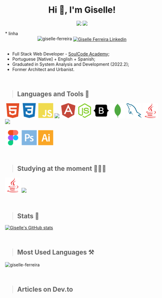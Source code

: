<p ><h1 align="center">Hi 👋, I'm Giselle!</h1>
<p align="center" ><img " width="160" src="https://cdn.dribbble.com/users/2789762/screenshots/8630894/media/583b209224b027954cb6e8b9901cb731.gif"/>
<img width="160" src="https://cdn.dribbble.com/users/859807/screenshots/6284055/benny_typing_1.gif"/></p>
* linha

<div align="center" style="flex-direction: column;">
<img height="20" src="https://komarev.com/ghpvc/?username=giselle-ferreira&label=Profile%20views&color=0e75b6&style=flat" alt="giselle-ferreira" />
<a href="https://linkedin.com/in/giselleferreiras" target="_blank" ><img align="center" height="25" src="https://img.shields.io/badge/linkedin-%230077B5.svg?style=for-the-badge&logo=linkedin&logoColor=white" alt="Giselle Ferreira Linkedin" /></a>
</div>

<br/>
  
- Full Stack Web Developer - [SoulCode Academy](https://soulcodeacademy.org/);
- Portuguese [Native] + English + Spanish;
- Graduated in System Analysis and Development (2022.2);
- Former Architect and Urbanist.

<br>

>## Languages and Tools 🧰

<p align="left">
<img src="https://raw.githubusercontent.com/devicons/devicon/master/icons/html5/html5-plain.svg" width="50">
<img src="https://raw.githubusercontent.com/devicons/devicon/master/icons/css3/css3-plain.svg" width="50">
<img src="https://raw.githubusercontent.com/devicons/devicon/master/icons/javascript/javascript-plain.svg" width="50">
<img src="https://cdn.jsdelivr.net/gh/devicons/devicon/icons/react/react-original.svg" width="50">
<img src="https://raw.githubusercontent.com/devicons/devicon/master/icons/angularjs/angularjs-plain.svg" width="50">
<img src="https://raw.githubusercontent.com/devicons/devicon/master/icons/nodejs/nodejs-plain.svg" width="50">
<img src="https://raw.githubusercontent.com/devicons/devicon/master/icons/bootstrap/bootstrap-plain.svg" width="50">
<img src="https://raw.githubusercontent.com/devicons/devicon/master/icons/mongodb/mongodb-plain.svg" width="50">
<img src="https://raw.githubusercontent.com/devicons/devicon/master/icons/mysql/mysql-plain.svg" width="50"> 
<img src="https://raw.githubusercontent.com/devicons/devicon/master/icons/java/java-plain.svg" width="50">
<img src="https://spring.io/img/spring.svg" width="50"> 
<br>
<br> 
<img src="https://raw.githubusercontent.com/devicons/devicon/master/icons/figma/figma-original.svg" width="50">  
<img src="https://raw.githubusercontent.com/devicons/devicon/master/icons/photoshop/photoshop-plain.svg" width="50"> 
<img src="https://raw.githubusercontent.com/devicons/devicon/master/icons/illustrator/illustrator-plain.svg" width="50">
</p>  

<br>

>## Studying at the moment 👩🏻‍💻

<p align="left">
<img src="https://raw.githubusercontent.com/devicons/devicon/master/icons/java/java-plain.svg" width="50">
<img src="https://spring.io/img/spring.svg" width="50"> 
</p>  

<br>

>## Stats 📝
[![Giselle's GitHub stats](https://github-readme-stats.vercel.app/api?username=giselle-ferreira&show_icons=true&title_color=fff&icon_color=37aaff&text_color=f8f8f2&bg_color=171c24&count_private=true)](https://github.com/giselle-ferreira/github-readme-stats)

<br>

>## Most Used Languages ⚒️
<p><img align="center" src="https://github-readme-stats.vercel.app/api/top-langs?username=giselle-ferreira&show_icons=true&locale=en&layout=compact&title_color=fff&text_color=f8f8f2&hide=java&bg_color=171c24" alt="giselle-ferreira" /></p>

<br>

>## Articles on Dev.to
<!-- START_DEVTO_ARTICLES -->
<!-- END_DEVTO_ARTICLES -->
